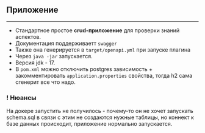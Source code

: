 ## Приложение

--- 
- Стандартное простое **crud-приложение** для проверки знаний аспектов.
- Документация поддерживаетт `swagger`
- Также она генерируется в `target/openapi.yml` при запуске плагина
- Через `java -jar` запускается. 
- Версия jdk - 17. 
- В `pom.xml` можно отключить postgres зависимость + закомментировать `application.properties` свойства,
тогда h2 сама сгенерит все что надо. 

### ! Нюансы
На докере запустить не получилось - почему-то он не хочет запускать schema.sql
в связи с этим не создаются нужные таблицы, но коннект к базе данных происходит, приложение нормально запускается.